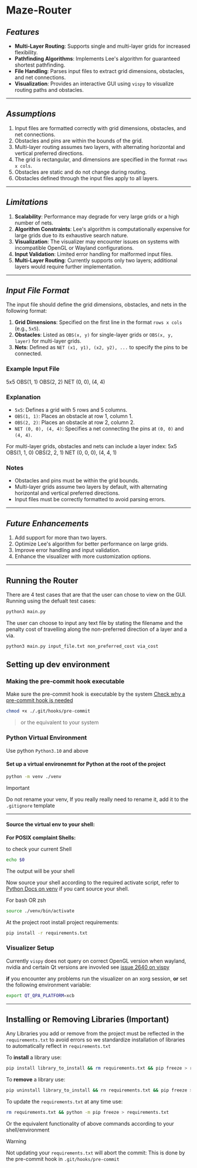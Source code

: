 # Maze-Router

## _Features_
- **Multi-Layer Routing**: Supports single and multi-layer grids for increased flexibility.
- **Pathfinding Algorithms**: Implements Lee's algorithm for guaranteed shortest pathfinding.
- **File Handling**: Parses input files to extract grid dimensions, obstacles, and net connections.
- **Visualization**: Provides an interactive GUI using `vispy` to visualize routing paths and obstacles.

---

## _Assumptions_
1. Input files are formatted correctly with grid dimensions, obstacles, and net connections.
2. Obstacles and pins are within the bounds of the grid.
3. Multi-layer routing assumes two layers, with alternating horizontal and vertical preferred directions.
4. The grid is rectangular, and dimensions are specified in the format `rows x cols`.
5. Obstacles are static and do not change during routing.
6. Obstacles defined through the input files apply to all layers.

---

## _Limitations_
1. **Scalability**: Performance may degrade for very large grids or a high number of nets.
2. **Algorithm Constraints**: Lee's algorithm is computationally expensive for large grids due to its exhaustive search nature.
3. **Visualization**: The visualizer may encounter issues on systems with incompatible OpenGL or Wayland configurations.
4. **Input Validation**: Limited error handling for malformed input files.
5. **Multi-Layer Routing**: Currently supports only two layers; additional layers would require further implementation.

---

## _Input File Format_

The input file should define the grid dimensions, obstacles, and nets in the following format:

1. **Grid Dimensions**: Specified on the first line in the format `rows x cols` (e.g., `5x5`).
2. **Obstacles**: Listed as `OBS(x, y)` for single-layer grids or `OBS(x, y, layer)` for multi-layer grids.
3. **Nets**: Defined as `NET (x1, y1), (x2, y2), ...` to specify the pins to be connected.

### Example Input File
5x5
OBS(1, 1)
OBS(2, 2)
NET (0, 0), (4, 4)


### Explanation
- `5x5`: Defines a grid with 5 rows and 5 columns.
- `OBS(1, 1)`: Places an obstacle at row 1, column 1.
- `OBS(2, 2)`: Places an obstacle at row 2, column 2.
- `NET (0, 0), (4, 4)`: Specifies a net connecting the pins at `(0, 0)` and `(4, 4)`.

For multi-layer grids, obstacles and nets can include a layer index:
5x5 
OBS(1, 1, 0) 
OBS(2, 2, 1) 
NET (0, 0, 0), (4, 4, 1)

### Notes
- Obstacles and pins must be within the grid bounds.
- Multi-layer grids assume two layers by default, with alternating horizontal and vertical preferred directions.
- Input files must be correctly formatted to avoid parsing errors.

---

## _Future Enhancements_
1. Add support for more than two layers.
2. Optimize Lee's algorithm for better performance on large grids.
3. Improve error handling and input validation.
4. Enhance the visualizer with more customization options.

___
## Running the Router
There are 4 test cases that are that the user can chose to view on the GUI.
Running using the defualt test cases:
```bash
python3 main.py
```
The user can choose to input any text file by stating the filename and the penalty cost of travelling along the non-preferred direction of a layer and a via.
```bash
python3 main.py input_file.txt non_preferred_cost via_cost
```


## Setting up dev environment


### Making the pre-commit hook executable

Make sure the pre-commit hook is executable by the system
[Check why a pre-commit hook is needed](#pre-commit)

```bash
chmod +x ./.git/hooks/pre-commit
```
> or the equivalent to your system

### Python Virtual Environment
Use python `Python3.10` and above

#### Set up a virtual environemnt for Python at the root of the project
```bash
python -m venv ./venv
```

>[!IMPORTANT]
> Do not rename your venv,
> If you really really need to rename it, add it to the `.gitignore` template

---

#### Source the virtual env to your shell:

**For POSIX complaint Shells:**

to check your current Shell
```bash
echo $0
```
The output will be your shell

Now source your shell according to the required activate script,
refer to [Python Docs on venv](https://docs.python.org/3/library/venv.html) if you cant source your shell.

For bash OR zsh
```bash
source ./venv/bin/activate
```

At the project root install project requirements:
```bash
pip install -r requirements.txt
```

### Visualizer Setup
Currently `vispy` does not query on correct OpenGL version when wayland, nvidia and certain Qt versions are invovled
see [issue 2640 on vispy](https://github.com/vispy/vispy/issues/2640)

**if** you encounter any problems run the visualizer on an xorg session, **or** set the following environment variable:
```bash
export QT_QPA_PLATFORM=xcb
```

---
## Installing or Removing Libraries **(Important)**

Any Libraries you add or remove from the project must be reflected in the `requirements.txt` to avoid errors so we standardize installation of libraries to automatically reflect in `requirements.txt`

To **install** a library use:
```bash
pip install library_to_install && rm requirements.txt && pip freeze > requirements.txt
```

To **remove** a library use:
```bash
pip uninstall library_to_install && rn requirements.txt && pip freeze > requirements.txt
```

To update the `requirements.txt` at any time use:
```bash
rm requirements.txt && python -m pip freeze > requirements.txt
```

Or the equivalent functionality of above commands according to your shell/environment

<a name="pre-commit">
</a>

>[!WARNING]
> Not updating your `requirements.txt` will abort the commit:
> This is done by the pre-commit hook in `.git/hooks/pre-commit`

